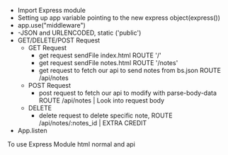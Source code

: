 * Import Express module
* Setting up app variable pointing to the new express object(express())
* app.use("middleware")
* -JSON and URLENCODED, static ('public')
* GET/DELETE/POST Request
    * GET Request
        * get request sendFile index.html ROUTE  '/'
        * get request sendFile notes.html ROUTE '/notes'
        * get request to fetch our api to send notes from bs.json ROUTE /api/notes
    * POST Request
        * post request to fetch our api to modify with parse-body-data  ROUTE /api/notes | Look into request body
    * DELETE
        * delete request to delete specific note, ROUTE /api/notes/:notes_id  | EXTRA CREDIT
* App.listen


To use Express Module
html normal
and api 
 